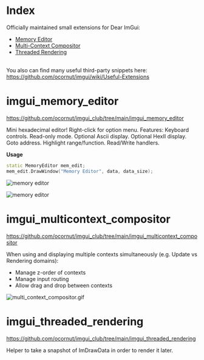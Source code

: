 # Index

Officially maintained small extensions for Dear ImGui:
- [Memory Editor](#imgui_memory_editor)
- [Multi-Context Compositor](#imgui_multicontext_compositor)
- [Threaded Rendering](#imgui_threaded_rendering)

<BR>You also can find many useful third-party snippets here: https://github.com/ocornut/imgui/wiki/Useful-Extensions

# imgui_memory_editor

https://github.com/ocornut/imgui_club/tree/main/imgui_memory_editor

Mini hexadecimal editor! Right-click for option menu.
Features: Keyboard controls. Read-only mode. Optional Ascii display. Optional HexII display. Goto address. Highlight range/function. Read/Write handlers.

**Usage**
```cpp
static MemoryEditor mem_edit;
mem_edit.DrawWindow("Memory Editor", data, data_size);
```
![memory editor](https://raw.githubusercontent.com/wiki/ocornut/imgui_club/images/memory_editor_v19.gif)

![memory editor](https://raw.githubusercontent.com/wiki/ocornut/imgui_club/images/memory_editor_v32.png)

# imgui_multicontext_compositor

https://github.com/ocornut/imgui_club/tree/main/imgui_multicontext_compositor

When using and displaying multiple contexts simultaneously (e.g. Update vs Rendering domains):
- Manage z-order of contexts
- Manage input routing
- Allow drag and drop between contexts

![multi_context_compositor.gif](https://github.com/user-attachments/assets/220a9469-db15-419a-8f29-3e0bf7025c84)

# imgui_threaded_rendering

https://github.com/ocornut/imgui_club/tree/main/imgui_threaded_rendering

Helper to take a snapshot of ImDrawData in order to render it later.
